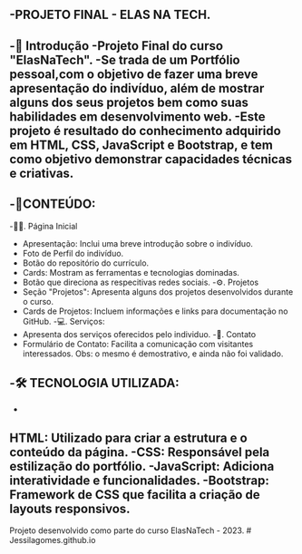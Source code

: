 -PROJETO FINAL - ELAS NA TECH.
-

-🌟 Introdução
-Projeto Final do curso "ElasNaTech".
-Se trada de um Portfólio pessoal,com o objetivo de fazer uma breve apresentação do indivíduo, além de mostrar alguns dos seus projetos  bem como suas habilidades em desenvolvimento web.
-Este projeto é resultado do conhecimento adquirido em HTML, CSS, JavaScript e Bootstrap, e tem como objetivo demonstrar capacidades técnicas e criativas.
-

-📂CONTEÚDO:
-
-👩‍💻. Página Inicial
- Apresentação: Inclui uma breve introdução sobre o indivíduo.
- Foto de Perfil do indivíduo.
- Botão do repositório do currículo.
- Cards: Mostram as ferramentas e tecnologias dominadas.
- Botão que direciona as respecitivas redes sociais.
-⚙. Projetos
- Seção "Projetos": Apresenta alguns dos projetos desenvolvidos durante o curso.
- Cards de Projetos: Incluem informações e links para documentação no GitHub.
-💻. Serviços:
- Apresenta dos serviços oferecidos pelo individuo.
-📧. Contato
- Formulário de Contato: Facilita a comunicação com visitantes interessados.
Obs: o mesmo é demostrativo, e ainda não foi  validado.

-🛠️ TECNOLOGIA UTILIZADA:
-
-
HTML: Utilizado para criar a estrutura e o conteúdo da página.
-CSS: Responsável pela estilização do portfólio.
-JavaScript: Adiciona interatividade e funcionalidades.
-Bootstrap: Framework de CSS que facilita a criação de layouts responsivos.
-
Projeto desenvolvido como parte do curso ElasNaTech - 2023. # Jessilagomes.github.io

